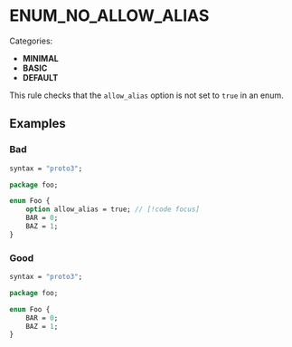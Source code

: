 # ENUM_NO_ALLOW_ALIAS

Categories:

- **MINIMAL**
- **BASIC**
- **DEFAULT**

This rule checks that the `allow_alias` option is not set to `true` in an enum.

## Examples

### Bad

```proto
syntax = "proto3";

package foo;

enum Foo {
    option allow_alias = true; // [!code focus]
    BAR = 0;
    BAZ = 1;
}
```

### Good

```proto
syntax = "proto3";

package foo;

enum Foo {
    BAR = 0;
    BAZ = 1;
}
```
